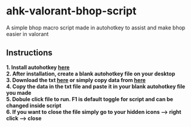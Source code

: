 # ahk-valorant-bhop-script
A simple bhop macro script made in autohotkey to assist and make bhop easier in valorant
## Instructions   
**1. Install autohotkey [here](https://www.autohotkey.com/)**    
**2. After installation, create a blank autohotkey file on your desktop**  
**3. Download the txt [here](https://github.com/tropicalpunchy/ahk-valorant-bhop-script/blob/master/val%20bhop.ahk) or simply copy data from [here](https://github.com/tropicalpunchy/ahk-valorant-bhop-script/blob/master/val%20bhop.ahk)**    
**4. Copy the data in the txt file and paste it in your blank autohotkey file you made**   
**5. Dobule click file to run. F1 is default toggle for script and can be changed inside script**   
**6. If you want to close the file simply go to your hidden icons --> right click --> close**  
